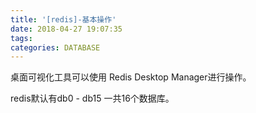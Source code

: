 ```yaml
---
title: '[redis]-基本操作'
date: 2018-04-27 19:07:35
tags:
categories: DATABASE
---
```


<!--more-->

桌面可视化工具可以使用 Redis Desktop Manager进行操作。

redis默认有db0 - db15 一共16个数据库。


